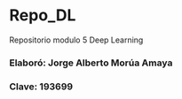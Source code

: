 # Repo_DL
Repositorio modulo 5 Deep Learning

### Elaboró: Jorge Alberto Morúa Amaya
### Clave: 193699

